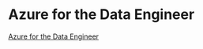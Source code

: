 # Azure for the Data Engineer
[Azure for the Data Engineer](https://docs.microsoft.com/en-us/learn/paths/azure-for-the-data-engineer/)

